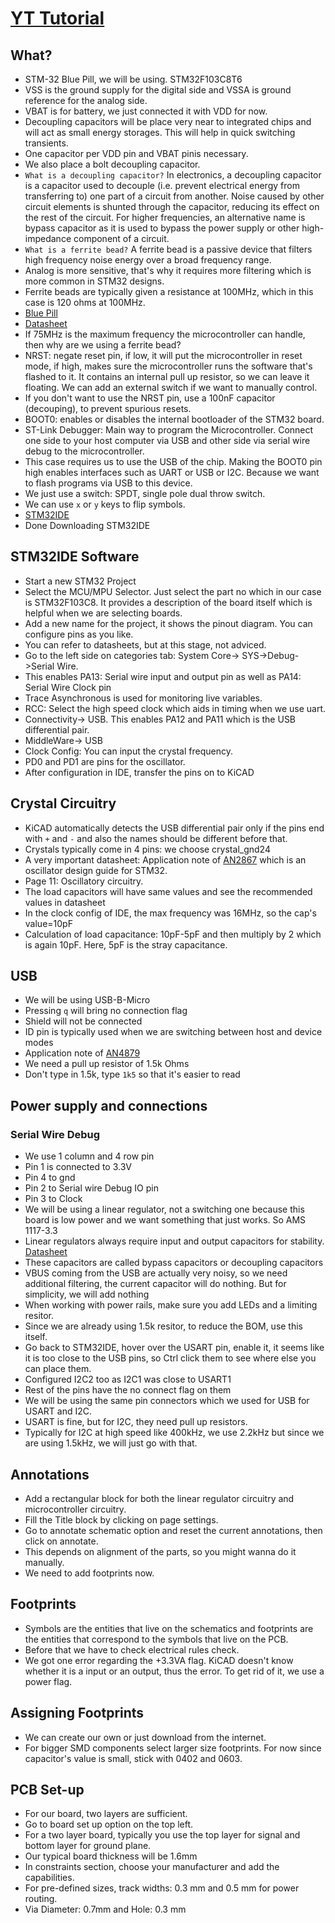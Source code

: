 # [YT Tutorial](https://www.youtube.com/watch?v=aVUqaB0IMh4&list=PLXSyc11qLa1b9VA7nw8-DiLRXVhZ2iUN2&index=5)
## What?
- STM-32 Blue Pill, we will be using. STM32F103C8T6
- VSS is the ground supply for the digital side and VSSA is ground reference for the analog side.
- VBAT is for battery, we just connected it with VDD for now.
- Decoupling capacitors will be place very near to integrated chips and will act as small energy storages. This will help in quick switching transients.
- One capacitor per VDD pin and VBAT pinis necessary.
- We also place a bolt decoupling capacitor.
- `What is a decoupling capacitor?` In electronics, a decoupling capacitor is a capacitor used to decouple (i.e. prevent electrical energy from transferring to) one part of a circuit from another. Noise caused by other circuit elements is shunted through the capacitor, reducing its effect on the rest of the circuit. For higher frequencies, an alternative name is bypass capacitor as it is used to bypass the power supply or other high-impedance component of a circuit.
- `What is a ferrite bead?` A ferrite bead is a passive device that filters high frequency noise energy over a broad frequency range.
- Analog is more sensitive, that's why it requires more filtering which is more common in STM32 designs.
- Ferrite beads are typically given a resistance at 100MHz, which in this case is 120 ohms at 100MHz.
- [Blue Pill](https://stm32-base.org/boards/STM32F103C8T6-Blue-Pill.html)
- [Datasheet](https://www.st.com/resource/en/datasheet/stm32f103c8.pdf)
- If 75MHz is the maximum frequency the microcontroller can handle, then why are we using a ferrite bead?
- NRST: negate reset pin, if low, it will put the microcontroller in reset mode, if high, makes sure the microcontroller runs the software that's flashed to it. It contains an internal pull up resistor, so we can leave it floating. We can add an external switch if we want to manually control.
- If you don't want to use the NRST pin, use a 100nF capacitor (decouping), to prevent spurious resets.
- BOOT0: enables or disables the internal bootloader of the STM32 board.
- ST-Link Debugger: Main way to program the Microcontroller. Connect one side to your host computer via USB and other side via serial wire debug to the microcontroller.
- This case requires us to use the USB of the chip. Making the BOOT0 pin high enables interfaces such as UART or USB or I2C. Because we want to flash programs via USB to this device.
- We just use a switch: SPDT, single pole dual throw switch.
- We can use `x` or `y` keys to flip symbols.
- [STM32IDE](https://www.st.com/en/development-tools/stm32cubeide.html)
- Done Downloading STM32IDE
## STM32IDE Software
- Start a new STM32 Project
- Select the MCU/MPU Selector. Just select the part no which in our case is STM32F103C8. It provides a description of the board itself which is helpful when we are selecting boards.
- Add a new name for the project, it shows the pinout diagram. You can configure pins as you like.
- You can refer to datasheets, but at this stage, not adviced.
- Go to the left side on categories tab: System Core-> SYS->Debug->Serial Wire.
- This enables PA13: Serial wire input and output pin as well as PA14: Serial Wire Clock pin
- Trace Asynchronous is used for monitoring live variables.
- RCC: Select the high speed clock which aids in timing when we use uart.
- Connectivity-> USB. This enables PA12 and PA11 which is the USB differential pair.
- MiddleWare-> USB
- Clock Config: You can input the crystal frequency.
- PD0 and PD1 are pins for the oscillator.
- After configuration in IDE, transfer the pins on to KiCAD
## Crystal Circuitry
- KiCAD automatically detects the USB differential pair only if the pins end with `+` and `-` and also the names should be different before that.
- Crystals typically come in 4 pins: we choose crystal_gnd24
- A very important datasheet: Application note of [AN2867](https://www.st.com/resource/en/application_note/an2867-guidelines-for-oscillator-design-on-stm8afals-and-stm32-mcusmpus-stmicroelectronics.pdf) which is an oscillator design guide for STM32.
- Page 11: Oscillatory circuitry.
- The load capacitors will have same values and see the recommended values in datasheet
- In the clock config of IDE, the max frequency was 16MHz, so the cap's value=10pF
- Calculation of load capacitance: 10pF-5pF and then multiply by 2 which is again 10pF. Here, 5pF is the stray capacitance.
## USB
- We will be using USB-B-Micro
- Pressing `q` will bring no connection flag
- Shield will not be connected
- ID pin is typically used when we are switching between host and device modes
- Application note of [AN4879](https://www.st.com/resource/en/application_note/an4879-introduction-to-usb-hardware-and-pcb-guidelines-using-stm32-mcus-stmicroelectronics.pdf)
- We need a pull up resistor of 1.5k Ohms
- Don't type in 1.5k, type `1k5` so that it's easier to read
## Power supply and connections
### Serial Wire Debug
- We use 1 column and 4 row pin
- Pin 1 is connected to 3.3V
- Pin 4 to gnd
- Pin 2 to Serial wire Debug IO pin
- Pin 3 to Clock
- We will be using a linear regulator, not a switching one because this board is low power and we want something that just works. So AMS 1117-3.3
- Linear regulators always require input and output capacitors for stability. [Datasheet](https://www.alldatasheet.com/datasheet-pdf/view/49118/ADMOS/AMS1117.html)
- These capacitors are called bypass capacitors or decoupling capacitors
- VBUS coming from the USB are actually very noisy, so we need additional filtering, the current capacitor will do nothing. But for simplicity, we will add nothing
- When working with power rails, make sure you add LEDs and a limiting resitor.
- Since we are already using 1.5k resitor, to reduce the BOM, use this itself.
- Go back to STM32IDE, hover over the USART pin, enable it, it seems like it is too close to the USB pins, so Ctrl click them to see where else you can place them.
- Configured I2C2 too as I2C1 was close to USART1
- Rest of the pins have the no connect flag on them
- We will be using the same pin connectors which we used for USB for USART and I2C.
- USART is fine, but for I2C, they need pull up resistors.
- Typically for I2C at high speed like 400kHz, we use 2.2kHz but since we are using 1.5kHz, we will just go with that.
## Annotations
- Add a rectangular block for both the linear regulator circuitry and microcontroller circuitry.
- Fill the Title block by clicking on page settings.
- Go to annotate schematic option and reset the current annotations, then click on annotate.
- This depends on alignment of the parts, so you might wanna do it manually.
- We need to add footprints now.
## Footprints
- Symbols are the entities that live on the schematics and footprints are the entities that correspond to the symbols that live on the PCB.
- Before that we have to check electrical rules check.
- We got one error regarding the +3.3VA flag. KiCAD doesn't know whether it is a input or an output, thus the error. To get rid of it, we use a power flag.
## Assigning Footprints
- We can create our own or just download from the internet.
- For bigger SMD components select larger size footprints. For now since capacitor's value is small, stick with 0402 and 0603.
## PCB Set-up
- For our board, two layers are sufficient.
- Go to board set up option on the top left.
- For a two layer board, typically you use the top layer for signal and bottom layer for ground plane.
- Our typical board thickness will be 1.6mm
- In constraints section, choose your manufacturer and add the capabilities.
- For pre-defined sizes, track widths: 0.3 mm and 0.5 mm for power routing.
- Via Diameter: 0.7mm and Hole: 0.3 mm
